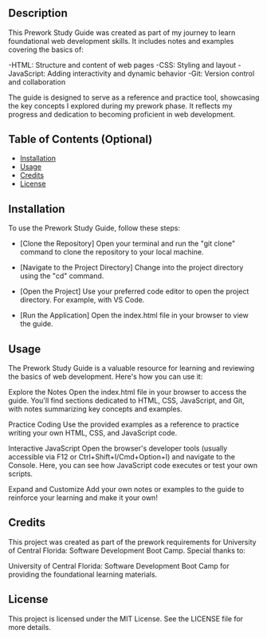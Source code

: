 # <Your-Project-Title>

## Description

This Prework Study Guide was created as part of my journey to learn foundational web development skills. It includes notes and examples covering the basics of:

-HTML: Structure and content of web pages
-CSS: Styling and layout
-JavaScript: Adding interactivity and dynamic behavior
-Git: Version control and collaboration

The guide is designed to serve as a reference and practice tool, showcasing the key concepts I explored during my prework phase. It reflects my progress and dedication to becoming proficient in web development.



## Table of Contents (Optional)

- [Installation](#installation)
- [Usage](#usage)
- [Credits](#credits)
- [License](#license)

## Installation

To use the Prework Study Guide, follow these steps:

- [Clone the Repository]
Open your terminal and run the "git clone" command to clone the repository to your local machine.

- [Navigate to the Project Directory]
Change into the project directory using the "cd" command.

- [Open the Project]
Use your preferred code editor to open the project directory. For example, with VS Code.

- [Run the Application]
Open the index.html file in your browser to view the guide.

## Usage

The Prework Study Guide is a valuable resource for learning and reviewing the basics of web development. Here's how you can use it:

Explore the Notes
Open the index.html file in your browser to access the guide. You'll find sections dedicated to HTML, CSS, JavaScript, and Git, with notes summarizing key concepts and examples.

Practice Coding
Use the provided examples as a reference to practice writing your own HTML, CSS, and JavaScript code.

Interactive JavaScript
Open the browser's developer tools (usually accessible via F12 or Ctrl+Shift+I/Cmd+Option+I) and navigate to the Console. Here, you can see how JavaScript code executes or test your own scripts.

Expand and Customize
Add your own notes or examples to the guide to reinforce your learning and make it your own!

## Credits

This project was created as part of the prework requirements for University of Central Florida: Software Development Boot Camp. Special thanks to:

University of Central Florida: Software Development Boot Camp for providing the foundational learning materials.

## License

This project is licensed under the MIT License. See the LICENSE file for more details.